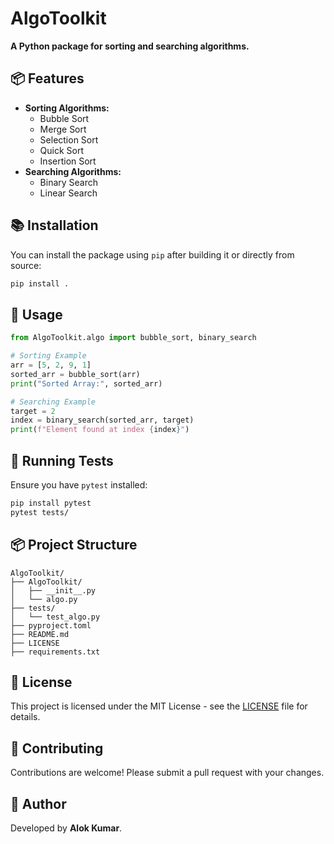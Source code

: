 # AlgoToolkit

**A Python package for sorting and searching algorithms.**

## 📦 Features
- **Sorting Algorithms:**
  - Bubble Sort
  - Merge Sort
  - Selection Sort
  - Quick Sort
  - Insertion Sort
- **Searching Algorithms:**
  - Binary Search
  - Linear Search

## 📚 Installation
You can install the package using `pip` after building it or directly from source:

```bash
pip install .
```

## 🚀 Usage
```python
from AlgoToolkit.algo import bubble_sort, binary_search

# Sorting Example
arr = [5, 2, 9, 1]
sorted_arr = bubble_sort(arr)
print("Sorted Array:", sorted_arr)

# Searching Example
target = 2
index = binary_search(sorted_arr, target)
print(f"Element found at index {index}")
```

## 🧪 Running Tests
Ensure you have `pytest` installed:

```bash
pip install pytest
pytest tests/
```

## 📦 Project Structure
```plaintext
AlgoToolkit/
├── AlgoToolkit/
│   ├── __init__.py
│   └── algo.py
├── tests/
│   └── test_algo.py
├── pyproject.toml
├── README.md
├── LICENSE
├── requirements.txt
```

## 📄 License
This project is licensed under the MIT License - see the [LICENSE](LICENSE) file for details.

## 🤝 Contributing
Contributions are welcome! Please submit a pull request with your changes.

## 🌟 Author
Developed by **Alok Kumar**.

